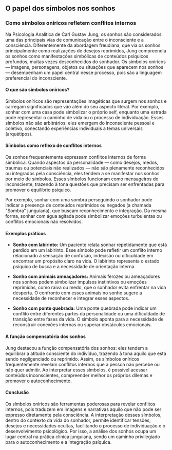 
## O papel dos símbolos nos sonhos

### Como símbolos oníricos refletem conflitos internos

Na Psicologia Analítica de Carl Gustav Jung, os sonhos são considerados uma das principais vias de comunicação entre o inconsciente e a consciência. Diferentemente da abordagem freudiana, que via os sonhos principalmente como realizações de desejos reprimidos, Jung compreendia os sonhos como manifestações simbólicas de conteúdos psíquicos profundos, muitas vezes desconhecidos do sonhador. Os símbolos oníricos — imagens, personagens, objetos ou situações que aparecem nos sonhos — desempenham um papel central nesse processo, pois são a linguagem preferencial do inconsciente.

#### O que são símbolos oníricos?

Símbolos oníricos são representações imagéticas que surgem nos sonhos e carregam significados que vão além do seu aspecto literal. Por exemplo, sonhar com uma casa pode simbolizar o próprio self, enquanto uma estrada pode representar o caminho de vida ou o processo de individuação. Esses símbolos não são arbitrários: eles emergem do inconsciente pessoal e coletivo, conectando experiências individuais a temas universais (arquétipos).

#### Símbolos como reflexo de conflitos internos

Os sonhos frequentemente expressam conflitos internos de forma simbólica. Quando aspectos da personalidade — como desejos, medos, traumas ou potenciais não realizados — não são plenamente reconhecidos ou integrados pela consciência, eles tendem a se manifestar nos sonhos por meio de símbolos. Esses símbolos funcionam como mensageiros do inconsciente, trazendo à tona questões que precisam ser enfrentadas para promover o equilíbrio psíquico.

Por exemplo, sonhar com uma sombra perseguindo o sonhador pode indicar a presença de conteúdos reprimidos ou negados (a chamada "Sombra" junguiana), que buscam reconhecimento e integração. Da mesma forma, sonhar com água agitada pode simbolizar emoções turbulentas ou conflitos emocionais não resolvidos.

#### Exemplos práticos

- **Sonho com labirinto:** Um paciente relata sonhar repetidamente que está perdido em um labirinto. Esse símbolo pode refletir um conflito interno relacionado à sensação de confusão, indecisão ou dificuldade em encontrar um propósito claro na vida. O labirinto representa o estado psíquico de busca e a necessidade de orientação interna.

- **Sonho com animais ameaçadores:** Animais ferozes ou ameaçadores nos sonhos podem simbolizar impulsos instintivos ou emoções reprimidas, como raiva ou medo, que o sonhador evita enfrentar na vida desperta. O confronto com esses animais no sonho sugere a necessidade de reconhecer e integrar esses aspectos.

- **Sonho com ponte quebrada:** Uma ponte quebrada pode indicar um conflito entre diferentes partes da personalidade ou uma dificuldade de transição entre fases da vida. O símbolo aponta para a necessidade de reconstruir conexões internas ou superar obstáculos emocionais.

#### A função compensatória dos sonhos

Jung destacou a função compensatória dos sonhos: eles tendem a equilibrar a atitude consciente do indivíduo, trazendo à tona aquilo que está sendo negligenciado ou reprimido. Assim, os símbolos oníricos frequentemente revelam conflitos internos que a pessoa não percebe ou não quer admitir. Ao interpretar esses símbolos, é possível acessar conteúdos inconscientes, compreender melhor os próprios dilemas e promover o autoconhecimento.

#### Conclusão

Os símbolos oníricos são ferramentas poderosas para revelar conflitos internos, pois traduzem em imagens e narrativas aquilo que não pode ser expresso diretamente pela consciência. A interpretação desses símbolos, dentro do contexto da vida do sonhador, permite identificar tensões, desejos e necessidades ocultas, facilitando o processo de individuação e o desenvolvimento psicológico. Por isso, a análise dos sonhos ocupa um lugar central na prática clínica junguiana, sendo um caminho privilegiado para o autoconhecimento e a integração psíquica.
```
